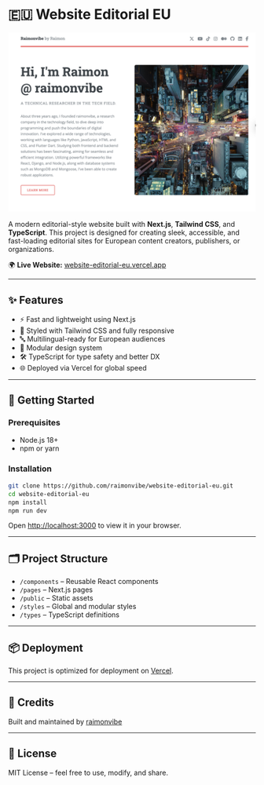 # 🇪🇺 Website Editorial EU

![EU Next.js Preview](eu-nextjs.png)

A modern editorial-style website built with **Next.js**, **Tailwind CSS**, and **TypeScript**. This project is designed for creating sleek, accessible, and fast-loading editorial sites for European content creators, publishers, or organizations.

🌍 **Live Website:** [website-editorial-eu.vercel.app](https://website-editorial-eu.vercel.app/)

---

## ✨ Features

- ⚡ Fast and lightweight using Next.js
- 🎨 Styled with Tailwind CSS and fully responsive
- 🔤 Multilingual-ready for European audiences
- 🧩 Modular design system
- 🛠️ TypeScript for type safety and better DX
- 🌐 Deployed via Vercel for global speed

---

## 🚀 Getting Started

### Prerequisites

- Node.js 18+
- npm or yarn

### Installation

```bash
git clone https://github.com/raimonvibe/website-editorial-eu.git
cd website-editorial-eu
npm install
npm run dev
```

Open [http://localhost:3000](http://localhost:3000) to view it in your browser.

---

## 🗂️ Project Structure

- `/components` – Reusable React components
- `/pages` – Next.js pages
- `/public` – Static assets
- `/styles` – Global and modular styles
- `/types` – TypeScript definitions

---

## 📦 Deployment

This project is optimized for deployment on [Vercel](https://vercel.com).

---

## 🧠 Credits

Built and maintained by [raimonvibe](https://github.com/raimonvibe)

---

## 📄 License

MIT License – feel free to use, modify, and share.
